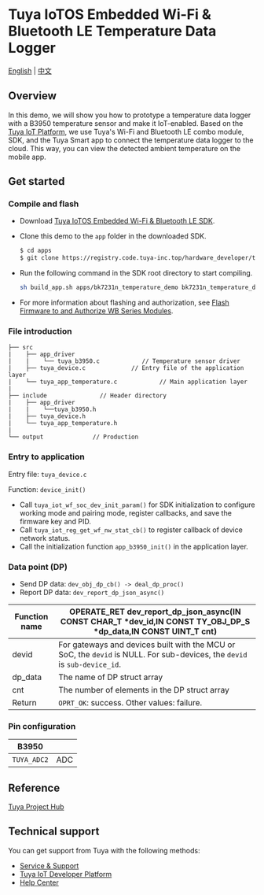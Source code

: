 # Tuya IoTOS Embedded Wi-Fi & Bluetooth LE Temperature Data Logger

[English](./README.md) | [中文](./README_zh.md)

## Overview

In this demo, we will show you how to prototype a temperature data logger with a B3950 temperature sensor and make it IoT-enabled. Based on the [Tuya IoT Platform](https://iot.tuya.com/), we use Tuya's Wi-Fi and Bluetooth LE combo module, SDK, and the Tuya Smart app to connect the temperature data logger to the cloud. This way, you can view the detected ambient temperature on the mobile app.

## Get started

### Compile and flash

+ Download [Tuya IoTOS Embedded Wi-Fi & Bluetooth LE SDK](https://github.com/tuya/tuya-iotos-embeded-sdk-wifi-ble-bk7231n).

+ Clone this demo to the `app` folder in the downloaded SDK.

  ```bash
  $ cd apps
  $ git clone https://registry.code.tuya-inc.top/hardware_developer/tuya-iotos-embeded-demo-wifi-ble-temperature-acquisition.git
  ```
+ Run the following command in the SDK root directory to start compiling.

  ```bash
  sh build_app.sh apps/bk7231n_temperature_demo bk7231n_temperature_demo 1.0.0 
  ```

+ For more information about flashing and authorization, see [Flash Firmware to and Authorize WB Series Modules](https://developer.tuya.com/en/docs/iot/device-development/burn-and-authorization/burn-and-authorize-wifi-ble-modules/burn-and-authorize-wb-series-modules?id=Ka78f4pttsytd).


### File introduction

```
├── src	
|    ├── app_driver
|    |    └── tuya_b3950.c            // Temperature sensor driver
|    ├── tuya_device.c             // Entry file of the application layer
|    └── tuya_app_temperature.c            // Main application layer
|
├── include 			  // Header directory
|    ├── app_driver
|    |    └──tuya_b3950.h
|    ├── tuya_device.h
|    └── tuya_app_temperature.h
|
└── output              // Production
```



### Entry to application

Entry file: `tuya_device.c`

Function: `device_init()`

+ Call `tuya_iot_wf_soc_dev_init_param()` for SDK initialization to configure working mode and pairing mode, register callbacks, and save the firmware key and PID.
+ Call `tuya_iot_reg_get_wf_nw_stat_cb()` to register callback of device network status.
+ Call the initialization function `app_b3950_init()` in the application layer.



### Data point (DP)

+ Send DP data: `dev_obj_dp_cb() -> deal_dp_proc()`
+ Report DP data: `dev_report_dp_json_async()`

| Function name | OPERATE_RET dev_report_dp_json_async(IN CONST CHAR_T *dev_id,IN CONST TY_OBJ_DP_S *dp_data,IN CONST UINT_T cnt) |
|	---|---|
| devid | For gateways and devices built with the MCU or SoC, the `devid` is NULL. For sub-devices, the `devid` is `sub-device_id`. |
| dp_data | The name of DP struct array |
| cnt | The number of elements in the DP struct array |
| Return | `OPRT_OK`: success. Other values: failure. |

### Pin configuration

| B3950 |  |
| --- | --- |
| `TUYA_ADC2` | ADC |

## Reference

[Tuya Project Hub](https://developer.tuya.com/demo)

## Technical support

You can get support from Tuya with the following methods:

+ [Service & Support](https://service.console.tuya.com)
+ [Tuya IoT Developer Platform](https://developer.tuya.com/en/)
+ [Help Center](https://support.tuya.com/en/help)

